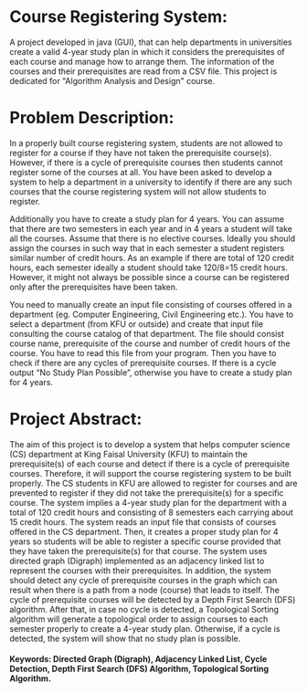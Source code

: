 # Course Registering System:
A project developed in java (GUI), that can help departments in universities create a valid 4-year study plan in which it considers the prerequisites of each course and manage how to arrange them. The information of the courses and their prerequisites are read from a CSV file. This project is dedicated for "Algorithm Analysis and Design" course.

# Problem Description:
In a properly built course registering system, students are not allowed to register for a course if they have not taken the prerequisite course(s). However, if there is a cycle of prerequisite courses then students cannot register some of the courses at all. You have been asked to develop a system to help a department in a university to identify if there are any such courses that the course registering system will not allow students to register. 

Additionally you have to create a study plan for 4 years. You can assume that there are two semesters in each year and in 4 years a student will take all the courses.  Assume that there is no elective courses. Ideally you should assign the courses in such way that in each semester a student registers similar number of credit hours. As an example if there are total of 120 credit hours, each semester ideally a student should take 120/8=15 credit hours. However, it might not always be possible since a course can be registered only after the prerequisites have been taken.

You need to manually create an input file consisting of courses offered in a department (eg. Computer Engineering, Civil Engineering etc.). You have to select a department (from KFU or outside) and create that input file consulting the course catalog of that department. The file should consist course name, prerequisite of the course and number of credit hours of the course. You have to read this file from your program. Then you have to check if there are any cycles of prerequisite courses. If there is a cycle output “No Study Plan Possible”, otherwise you have to create a study plan for 4 years.


# Project Abstract:
The aim of this project is to develop a system that helps computer science (CS) department at King Faisal University (KFU) to maintain the prerequisite(s) of each course and detect if there is a cycle of prerequisite courses. Therefore, it will support the course registering system to be built properly. The CS students in KFU are allowed to register for courses and are prevented to register if they did not take the prerequisite(s) for a specific course. ‏The system implies a 4-year study plan for the department with a total of 120 credit hours and consisting of 8 semesters each carrying about 15 credit hours. ‏The system reads an input file that consists of courses offered in the CS department. Then, it creates a proper study plan for 4 years so students will be able to register a specific course provided that they have taken the prerequisite(s) for that course. ‏The system uses directed graph (Digraph) implemented as an adjacency linked list to represent the courses with their prerequisites. In addition, the system should detect any cycle of prerequisite courses in the graph which can result when there is a path from a node (course) that leads to itself. The cycle of prerequisite courses will be detected by a Depth First Search (DFS) algorithm. After that, in case no cycle is detected, a Topological Sorting algorithm will generate a topological order to assign courses to each semester properly to create a 4-year study plan. Otherwise, if a cycle is detected, the system will show that no study plan is possible.

#### Keywords: Directed Graph (Digraph), Adjacency Linked List, Cycle Detection, Depth First Search (DFS) Algorithm, Topological Sorting Algorithm.

 

